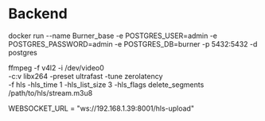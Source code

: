 # Backend
docker run --name Burner_base -e POSTGRES_USER=admin -e POSTGRES_PASSWORD=admin -e POSTGRES_DB=burner -p 5432:5432 -d postgres






ffmpeg -f v4l2 -i /dev/video0 \
  -c:v libx264 -preset ultrafast -tune zerolatency \
  -f hls -hls_time 1 -hls_list_size 3 -hls_flags delete_segments \
  /path/to/hls/stream.m3u8

WEBSOCKET_URL = "ws://192.168.1.39:8001/hls-upload"